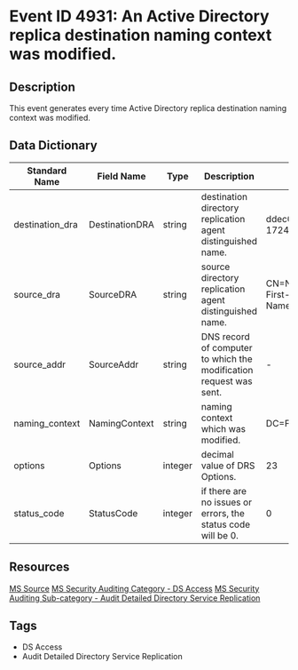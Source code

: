 # Event ID 4931: An Active Directory replica destination naming context was modified.

## Description
This event generates every time Active Directory replica destination naming context was modified.

## Data Dictionary
|Standard Name|Field Name|Type|Description|Sample Value|
|---|---|---|---|---|
|destination_dra|DestinationDRA|string|destination directory replication agent distinguished name.|ddec0cff-6ceb-4a59-b13f-1724c38a0970._msdcs.contoso.local|
|source_dra|SourceDRA|string|source directory replication agent distinguished name.|CN=NTDS Settings,CN=DC01,CN=Servers,CN=Default-First-Site-Name,CN=Sites,CN=Configuration,DC=contoso,DC=local|
|source_addr|SourceAddr|string|DNS record of computer to which the modification request was sent.|-|
|naming_context|NamingContext|string|naming context which was modified.|DC=ForestDnsZones,DC=contoso,DC=local|
|options|Options|integer|decimal value of DRS Options.|23|
|status_code|StatusCode|integer|if there are no issues or errors, the status code will be 0.|0|

## Resources
[MS Source](https://github.com/MicrosoftDocs/windows-itpro-docs/blob/public/windows/security/threat-protection/auditing/event-4931.md)
[MS Security Auditing Category - DS Access](https://docs.microsoft.com/en-us/windows/security/threat-protection/auditing/advanced-security-audit-policy-settings#ds-access)
[MS Security Auditing Sub-category - Audit Detailed Directory Service Replication](https://github.com/MicrosoftDocs/windows-itpro-docs/tree/master/windows/security/threat-protection/auditing/audit-detailed-directory-service-replication.md)

## Tags
* DS Access
* Audit Detailed Directory Service Replication
